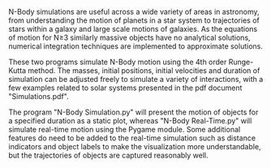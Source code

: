 N-Body simulations are useful across a wide variety of areas in astronomy, from understanding the motion of planets in a star system to trajectories of stars within a galaxy and large scale motions of galaxies. As the equations of motion for N≥3 similarly massive objects have no analytical solutions, numerical integration techniques are implemented to approximate solutions.

These two programs simulate N-Body motion using the 4th order Runge-Kutta method. The masses, initial positions, initial velocities and duration of simulation can be adjusted freely to simulate a variety of interactions, with a few examples related to solar systems presented in the pdf document "Simulations.pdf".

The program "N-Body Simulation.py" will present the motion of objects for a specified duration as a static plot, whereas "N-Body Real-Time.py" will simulate real-time motion using the Pygame module. Some additional features do need to be added to the real-time simulation such as distance indicators and object labels to make the visualization more understandable, but the trajectories of objects are captured reasonably well.

